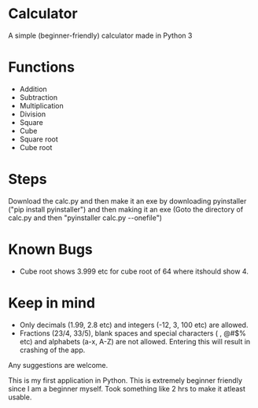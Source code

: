 # Calculator
A simple (beginner-friendly) calculator made in Python 3

# Functions

- Addition
- Subtraction 
- Multiplication 
- Division 
- Square 
- Cube
- Square root
- Cube root

# Steps 

Download the calc.py and then make it an exe by downloading pyinstaller ("pip install pyinstaller") and then making it an exe (Goto the directory of calc.py and then "pyinstaller calc.py --onefile")

# Known Bugs
- Cube root shows 3.999 etc for cube root of 64 where itshould show 4.

# Keep in mind

- Only decimals (1.99, 2.8 etc) and integers (-12, 3, 100 etc) are allowed. 
- Fractions (23/4, 33/5), blank spaces and special characters ( , @#$% etc) and alphabets (a-x, A-Z) are not allowed. Entering this will result in crashing of the app.

Any suggestions are welcome.

This is my first application in Python. This is extremely beginner friendly since I am a beginner myself. Took something like 2 hrs to make it atleast usable.
